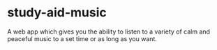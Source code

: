 # study-aid-music
A web app which gives you the ability to listen to a variety of calm and peaceful music to a set time or as long as you want. 
